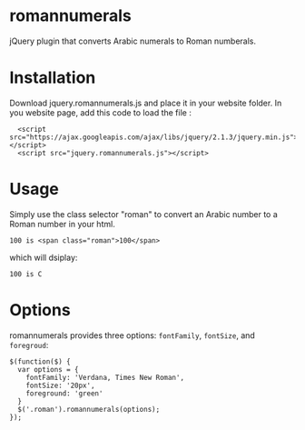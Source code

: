 romannumerals
=============

jQuery plugin that converts Arabic numerals to Roman numberals.

Installation
============

Download jquery.romannumerals.js and place it in your website folder.
In you website page, add this code to load the file :

      <script src="https://ajax.googleapis.com/ajax/libs/jquery/2.1.3/jquery.min.js"></script>
      <script src="jquery.romannumerals.js"></script>

Usage
=====

Simply use the class selector "roman" to convert an Arabic number to a Roman number in your html. 

    100 is <span class="roman">100</span>

which will dsiplay:

    100 is C

Options
=======

romannumerals provides three options: `fontFamily`, `fontSize`, and `foregroud`:

    $(function($) {
      var options = {
        fontFamily: 'Verdana, Times New Roman',
        fontSize: '20px',
        foreground: 'green'
      }
      $('.roman').romannumerals(options);
    });
